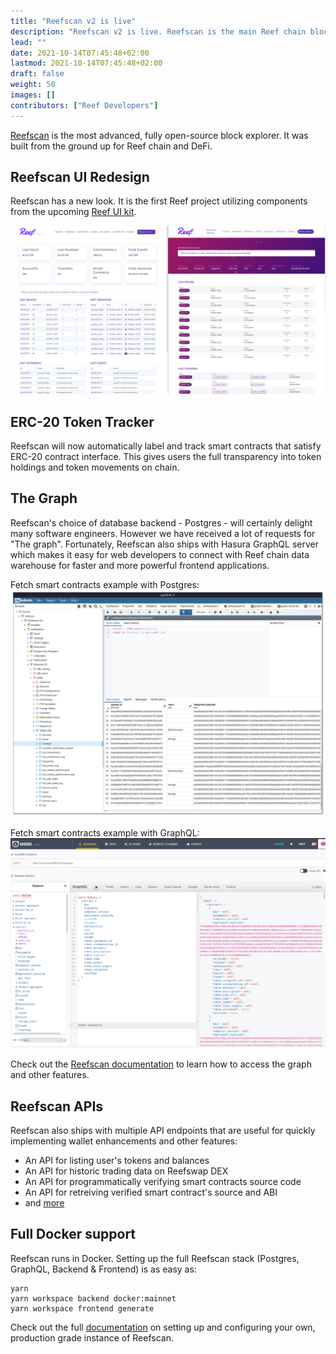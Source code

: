 ```yaml
---
title: "Reefscan v2 is live"
description: "Reefscan v2 is live. Reefscan is the main Reef chain block explorer."
lead: ""
date: 2021-10-14T07:45:48+02:00
lastmod: 2021-10-14T07:45:48+02:00
draft: false
weight: 50
images: []
contributors: ["Reef Developers"]
---
```


[Reefscan](https://reefscan.com) is the most advanced, fully open-source block explorer. It was built from
the ground up for Reef chain and DeFi.

## Reefscan UI Redesign
Reefscan has a new look. It is the first Reef project utilizing components from the upcoming [Reef UI kit](/docs/developers/ui_kit/).

![](redesign.png)

## ERC-20 Token Tracker
Reefscan will now automatically label and track smart contracts that satisfy ERC-20 contract interface.
This gives users the full transparency into token holdings and token movements on chain.

## The Graph
Reefscan's choice of database backend - Postgres - will certainly delight many software engineers.
However we have received a lot of requests for "The graph". Fortunately, Reefscan also ships with
Hasura GraphQL server which makes it easy for web developers to connect with Reef chain
data warehouse for faster and more powerful frontend applications.

Fetch smart contracts example with Postgres:
![](pg.png)

Fetch smart contracts example with GraphQL:
![](graphql.png)

Check out the [Reefscan documentation](/docs/developers/reefscan/) to learn how to access the graph
and other features.

## Reefscan APIs
Reefscan also ships with multiple API endpoints that are useful for quickly implementing wallet
enhancements and other features:
 - An API for listing user's tokens and balances
 - An API for historic trading data on Reefswap DEX
 - An API for programmatically verifying smart contracts source code
 - An API for retreiving verified smart contract's source and ABI
 - and [more](/docs/developers/reefscan/#smart-contracts)

## Full Docker support
Reefscan runs in Docker. Setting up the full Reefscan stack (Postgres, GraphQL, Backend & Frontend)
is as easy as:
```
yarn
yarn workspace backend docker:mainnet
yarn workspace frontend generate
```
Check out the full [documentation](https://github.com/reef-defi/reef-explorer#readme) on setting up and configuring your own, production grade instance of Reefscan.
